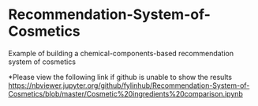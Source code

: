 # Recommendation-System-of-Cosmetics
Example of building a chemical-components-based recommendation system of cosmetics 

*Please view the following link if github is unable to show the results
https://nbviewer.jupyter.org/github/fylinhub/Recommendation-System-of-Cosmetics/blob/master/Cosmetic%20ingredients%20comparison.ipynb
